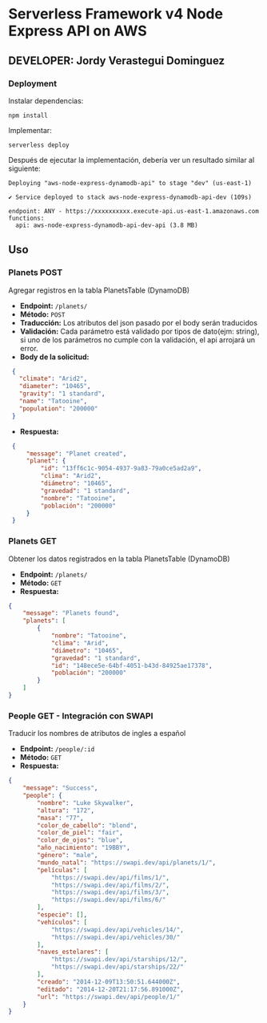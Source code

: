 # Serverless Framework v4 Node Express API on AWS 
## DEVELOPER: Jordy Verastegui Dominguez

### Deployment

Instalar dependencias:

```
npm install
```

Implementar:

```
serverless deploy
```

Después de ejecutar la implementación, debería ver un resultado similar al siguiente:

```
Deploying "aws-node-express-dynamodb-api" to stage "dev" (us-east-1)

✔ Service deployed to stack aws-node-express-dynamodb-api-dev (109s)

endpoint: ANY - https://xxxxxxxxxx.execute-api.us-east-1.amazonaws.com
functions:
  api: aws-node-express-dynamodb-api-dev-api (3.8 MB)
```
## Uso

### Planets POST
 
 Agregar registros en la tabla PlanetsTable (DynamoDB)
 - **Endpoint:** `/planets/`
 - **Método:** `POST`
 - **Traducción:** Los atributos del json pasado por el body serán traducidos
 - **Validación:** Cada parámetro está validado por tipos de dato(ejm: string), si uno de los parámetros no cumple con la validación, el api arrojará un error.
 - **Body de la solicitud:**
 ```json
  { 
    "climate": "Arid2",
    "diameter": "10465",
    "gravity": "1 standard",
    "name": "Tatooine",
    "population": "200000"
  }
 ```
  - **Respuesta:**
 ```json
  {
      "message": "Planet created",
      "planet": {
          "id": "13ff6c1c-9054-4937-9a83-79a0ce5ad2a9",
          "clima": "Arid2",
          "diámetro": "10465",
          "gravedad": "1 standard",
          "nombre": "Tatooine",
          "población": "200000"
      }
  }
 ```

 ### Planets GET

 Obtener los datos registrados en la tabla PlanetsTable (DynamoDB)
 - **Endpoint:** `/planets/`
 - **Método:** `GET`
 - **Respuesta:**
  ```json
  {
      "message": "Planets found",
      "planets": [
          {
              "nombre": "Tatooine",
              "clima": "Arid",
              "diámetro": "10465",
              "gravedad": "1 standard",
              "id": "148ece5e-64bf-4051-b43d-84925ae17378",
              "población": "200000"
          }
      ]
  }
  ```
 ### People GET - Integración con SWAPI

 Traducir los nombres de atributos de ingles a español
 - **Endpoint:** `/people/:id`
 - **Método:** `GET`
 - **Respuesta:**
  ```json
  {
      "message": "Success",
      "people": {
          "nombre": "Luke Skywalker",
          "altura": "172",
          "masa": "77",
          "color_de_cabello": "blond",
          "color_de_piel": "fair",
          "color_de_ojos": "blue",
          "año_nacimiento": "19BBY",
          "género": "male",
          "mundo_natal": "https://swapi.dev/api/planets/1/",
          "películas": [
              "https://swapi.dev/api/films/1/",
              "https://swapi.dev/api/films/2/",
              "https://swapi.dev/api/films/3/",
              "https://swapi.dev/api/films/6/"
          ],
          "especie": [],
          "vehículos": [
              "https://swapi.dev/api/vehicles/14/",
              "https://swapi.dev/api/vehicles/30/"
          ],
          "naves_estelares": [
              "https://swapi.dev/api/starships/12/",
              "https://swapi.dev/api/starships/22/"
          ],
          "creado": "2014-12-09T13:50:51.644000Z",
          "editado": "2014-12-20T21:17:56.891000Z",
          "url": "https://swapi.dev/api/people/1/"
      }
  }
  ```
 



